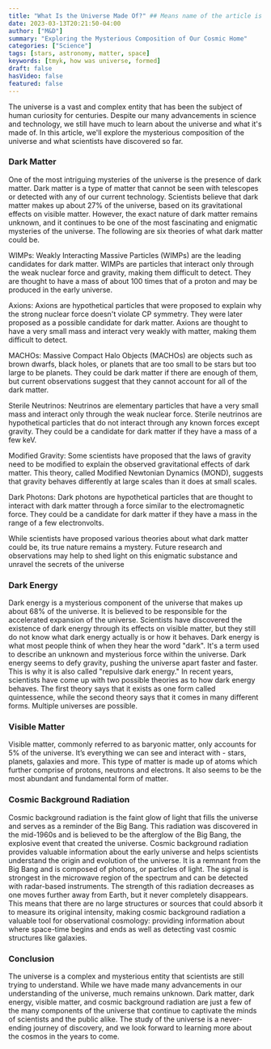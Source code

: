 ```yaml
---
title: "What Is the Universe Made Of?" ## Means name of the article is filename
date: 2023-03-13T20:21:50-04:00
author: ["M&D"]
summary: "Exploring the Mysterious Composition of Our Cosmic Home"
categories: ["Science"]
tags: [stars, astronomy, matter, space]
keywords: [tmyk, how was universe, formed]
draft: false
hasVideo: false
featured: false
---
```


The universe is a vast and complex entity that has been the subject of human curiosity for centuries. Despite our many advancements in science and technology, we still have much to learn about the universe and what it's made of. In this article, we'll explore the mysterious composition of the universe and what scientists have discovered so far.

### Dark Matter

One of the most intriguing mysteries of the universe is the presence of dark matter. Dark matter is a type of matter that cannot be seen with telescopes or detected with any of our current technology. Scientists believe that dark matter makes up about 27% of the universe, based on its gravitational effects on visible matter. However, the exact nature of dark matter remains unknown, and it continues to be one of the most fascinating and enigmatic mysteries of the universe. The following are six theories of what dark matter could be.

WIMPs: Weakly Interacting Massive Particles (WIMPs) are the leading candidates for dark matter. WIMPs are particles that interact only through the weak nuclear force and gravity, making them difficult to detect. They are thought to have a mass of about 100 times that of a proton and may be produced in the early universe.

Axions: Axions are hypothetical particles that were proposed to explain why the strong nuclear force doesn't violate CP symmetry. They were later proposed as a possible candidate for dark matter. Axions are thought to have a very small mass and interact very weakly with matter, making them difficult to detect.

MACHOs: Massive Compact Halo Objects (MACHOs) are objects such as brown dwarfs, black holes, or planets that are too small to be stars but too large to be planets. They could be dark matter if there are enough of them, but current observations suggest that they cannot account for all of the dark matter.

Sterile Neutrinos: Neutrinos are elementary particles that have a very small mass and interact only through the weak nuclear force. Sterile neutrinos are hypothetical particles that do not interact through any known forces except gravity. They could be a candidate for dark matter if they have a mass of a few keV.

Modified Gravity: Some scientists have proposed that the laws of gravity need to be modified to explain the observed gravitational effects of dark matter. This theory, called Modified Newtonian Dynamics (MOND), suggests that gravity behaves differently at large scales than it does at small scales.

Dark Photons: Dark photons are hypothetical particles that are thought to interact with dark matter through a force similar to the electromagnetic force. They could be a candidate for dark matter if they have a mass in the range of a few electronvolts.

While scientists have proposed various theories about what dark matter could be, its true nature remains a mystery. Future research and observations may help to shed light on this enigmatic substance and unravel the secrets of the universe

### Dark Energy

Dark energy is a mysterious component of the universe that makes up about 68% of the universe. It is believed to be responsible for the accelerated expansion of the universe. Scientists have discovered the existence of dark energy through its effects on visible matter, but they still do not know what dark energy actually is or how it behaves. Dark energy is what most people think of when they hear the word "dark". It's a term used to describe an unknown and mysterious force within the universe. Dark energy seems to defy gravity, pushing the universe apart faster and faster. This is why it is also called "repulsive dark energy." In recent years, scientists have come up with two possible theories as to how dark energy behaves. The first theory says that it exists as one form called quintessence, while the second theory says that it comes in many different forms. Multiple universes are possible.

### Visible Matter

Visible matter, commonly referred to as baryonic matter, only accounts for 5% of the universe. It’s everything we can see and interact with - stars, planets, galaxies and more. This type of matter is made up of atoms which further comprise of protons, neutrons and electrons. It also seems to be the most abundant and fundamental form of matter.

### Cosmic Background Radiation

Cosmic background radiation is the faint glow of light that fills the universe and serves as a reminder of the Big Bang. This radiation was discovered in the mid-1960s and is believed to be the afterglow of the Big Bang, the explosive event that created the universe. Cosmic background radiation provides valuable information about the early universe and helps scientists understand the origin and evolution of the universe. It is a remnant from the Big Bang and is composed of photons, or particles of light. The signal is strongest in the microwave region of the spectrum and can be detected with radar-based instruments. The strength of this radiation decreases as one moves further away from Earth, but it never completely disappears. This means that there are no large structures or sources that could absorb it to measure its original intensity, making cosmic background radiation a valuable tool for observational cosmology: providing information about where space-time begins and ends as well as detecting vast cosmic structures like galaxies.

### Conclusion

The universe is a complex and mysterious entity that scientists are still trying to understand. While we have made many advancements in our understanding of the universe, much remains unknown. Dark matter, dark energy, visible matter, and cosmic background radiation are just a few of the many components of the universe that continue to captivate the minds of scientists and the public alike. The study of the universe is a never-ending journey of discovery, and we look forward to learning more about the cosmos in the years to come.
